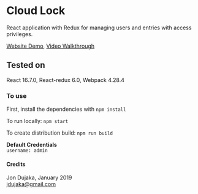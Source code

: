 # Cloud Lock
React application with Redux for managing users and entries with access privileges.

[Website Demo](https://jondujaka.online/cloud-lock),
[Video Walkthrough](https://drive.google.com/file/d/1r2gInZiy8ijJZxb_A_n8dTy4jFeMomyo/view?usp=sharing)

## Tested on
React 16.7.0, React-redux 6.0, Webpack 4.28.4


### To use
First, install the dependencies with `npm install`

To run locally:
`npm start`

To create distribution build:
`npm run build`

**Default Credentials** <br>
`username: admin`

#### Credits

Jon Dujaka, January 2019\
[jdujaka@gmail.com](mailto:jdujaka@gmail.com)